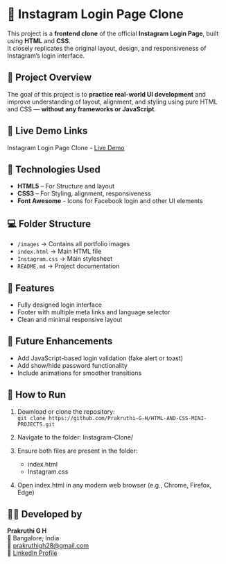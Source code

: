 
# 📸 Instagram Login Page Clone
This project is a **frontend clone** of the official **Instagram Login Page**, built using **HTML** and **CSS**.  
It closely replicates the original layout, design, and responsiveness of Instagram’s login interface.

## 🧠 Project Overview

The goal of this project is to **practice real-world UI development** and improve understanding of layout, alignment, and styling using pure HTML and CSS — **without any frameworks or JavaScript**.

## 🔗 Live Demo Links

 Instagram Login Page Clone - [Live Demo](https://prakruthi-g-h.github.io/HTML-AND-CSS-MINI-PROJECTS/Instagram-Clone)

## 🔧 Technologies Used

- **HTML5** – For Structure and layout
- **CSS3** – For Styling, alignment, responsiveness
-  **Font Awesome** - Icons for Facebook login and other UI elements

## 💻 Folder Structure

- `/images` → Contains all portfolio images  
- `index.html` → Main HTML file
- `Instagram.css` → Main stylesheet 
- `README.md` → Project documentation

## 📌 Features 
- Fully designed login interface
- Footer with multiple meta links and language selector
- Clean and minimal responsive layout

## 🧩 Future Enhancements

- Add JavaScript-based login validation (fake alert or toast)
- Add show/hide password functionality
- Include animations for smoother transitions

## 🚀 How to Run
  
1. Download or clone the repository:  
   `git clone https://github.com/Prakruthi-G-H/HTML-AND-CSS-MINI-PROJECTS.git`

2. Navigate to the folder: Instagram-Clone/
3. Ensure both files are present in the folder:
    - index.html
    - Instagram.css
 4. Open index.html in any modern web browser (e.g., Chrome, Firefox, Edge)
 
## 👩‍💻 Developed by

**Prakruthi G H**  
📍 Bangalore, India  
📧 prakruthigh28@gmail.com  
🔗 [LinkedIn Profile](https://www.linkedin.com/in/prakruthi-g-h)
